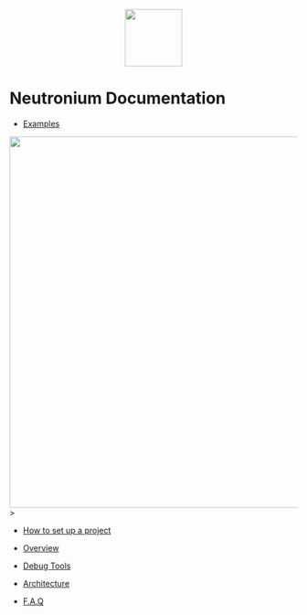 <p align="center"><img <p align="center"><img width="100"src="../../Deploy/logo.png"></p>

# Neutronium Documentation

* [Examples](./Examples.md)

<img src="../images/Example/reactive-trader.gif" width="650px">><br>

* [How to set up a project](./SetUp.md)

* [Overview](./Overview.md)

* [Debug Tools](./Debug.md)

* [Architecture](./Architecture.md)

* [F.A.Q](./FAQ.md)
